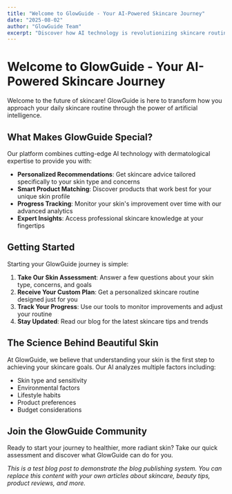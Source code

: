 ```yaml
---
title: "Welcome to GlowGuide - Your AI-Powered Skincare Journey"
date: "2025-08-02"
author: "GlowGuide Team"
excerpt: "Discover how AI technology is revolutionizing skincare routines and helping you achieve your best skin yet."
---
```


# Welcome to GlowGuide - Your AI-Powered Skincare Journey

Welcome to the future of skincare! GlowGuide is here to transform how you approach your daily skincare routine through the power of artificial intelligence.

## What Makes GlowGuide Special?

Our platform combines cutting-edge AI technology with dermatological expertise to provide you with:

- **Personalized Recommendations**: Get skincare advice tailored specifically to your skin type and concerns
- **Smart Product Matching**: Discover products that work best for your unique skin profile
- **Progress Tracking**: Monitor your skin's improvement over time with our advanced analytics
- **Expert Insights**: Access professional skincare knowledge at your fingertips

## Getting Started

Starting your GlowGuide journey is simple:

1. **Take Our Skin Assessment**: Answer a few questions about your skin type, concerns, and goals
2. **Receive Your Custom Plan**: Get a personalized skincare routine designed just for you
3. **Track Your Progress**: Use our tools to monitor improvements and adjust your routine
4. **Stay Updated**: Read our blog for the latest skincare tips and trends

## The Science Behind Beautiful Skin

At GlowGuide, we believe that understanding your skin is the first step to achieving your skincare goals. Our AI analyzes multiple factors including:

- Skin type and sensitivity
- Environmental factors
- Lifestyle habits
- Product preferences
- Budget considerations

## Join the GlowGuide Community

Ready to start your journey to healthier, more radiant skin? Take our quick assessment and discover what GlowGuide can do for you.

*This is a test blog post to demonstrate the blog publishing system. You can replace this content with your own articles about skincare, beauty tips, product reviews, and more.*

